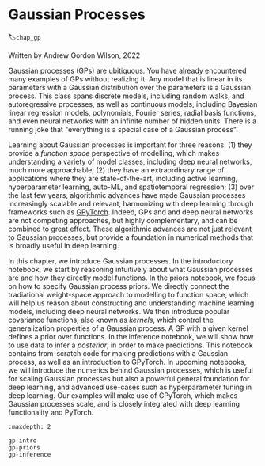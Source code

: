 # Gaussian Processes
:label:`chap_gp`

Written by Andrew Gordon Wilson, 2022

Gaussian processes (GPs) are ubitiquous. You have already encountered many examples of GPs without realizing it. Any model that is linear in its parameters with a Gaussian distribution over the parameters is a Gaussian process. This class spans discrete models, including random walks, and autoregressive processes, as well as continuous models, including Bayesian linear regression models, polynomials, Fourier series, radial basis functions, and even neural networks with an infinite number of hidden units. There is a running joke that "everything is a special case of a Gaussian process".

Learning about Gaussian processes is important for three reasons: (1) they provide a _function space_ perspective of modelling, which makes understanding a variety of model classes, including deep neural networks, much more approachable; (2) they have an extraordinary range of applications where they are state-of-the-art, including active learning, hyperparameter learning, auto-ML, and spatiotemporal regression; (3) over the last few years, algorithmic advances have made Gaussian processes increasingly scalable and relevant, harmonizing with deep learning through frameworks such as [GPyTorch](https://gpytorch.ai). Indeed, GPs and and deep neural networks are not competing approaches, but highly complementary, and can be combined to great effect. These algorithmic advances are not just relevant to Gaussian processes, but provide a foundation in numerical methods that is broadly useful in deep learning.

In this chapter, we introduce Gaussian processes. In the introductory notebook, we start by reasoning intuitively about what Gaussian processes are and how they directly model functions. In the priors notebook, we focus on how to specify Gaussian process priors. We directly connect the tradiational weight-space approach to modelling to function space, which will help us reason about constructing and understanding machine learning models, including deep neural networks. We then introduce popular covariance functions, also known as _kernels_, which control the generalization properties of a Gaussian process. A GP with a given kernel defines a prior over functions. In the inference notebook, we will show how to use data to infer a _posterior_, in order to make predictions. This notebook contains from-scratch code for making predictions with a Gaussian process, as well as an introduction to GPyTorch. In upcoming notebooks, we will introduce the numerics behind Gaussian processes, which is useful for scaling Gaussian processes but also a powerful general foundation for deep learning, and advanced use-cases such as hyperparameter tuning in deep learning. Our examples will make use of GPyTorch, which makes Gaussian processes scale, and is closely integrated with deep learning functionality and PyTorch.

```toc
:maxdepth: 2

gp-intro
gp-priors
gp-inference
```

